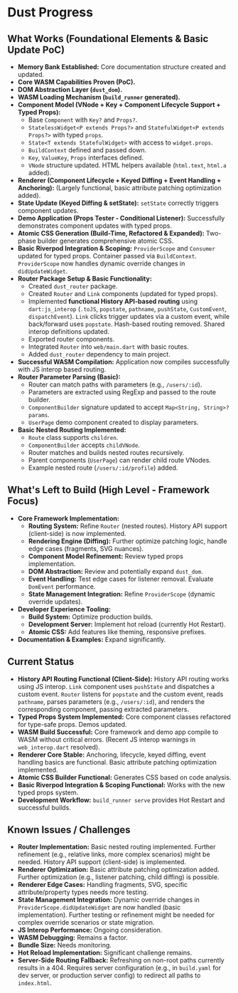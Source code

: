 # Dust Progress

## What Works (Foundational Elements & Basic Update PoC)

- **Memory Bank Established:** Core documentation structure created and updated.
- **Core WASM Capabilities Proven (PoC).**
- **DOM Abstraction Layer (`dust_dom`).**
- **WASM Loading Mechanism (`build_runner` generated).**
- **Component Model (VNode + Key + Component Lifecycle Support + Typed Props):**
  - Base `Component` with `Key?` and `Props?`.
  - `StatelessWidget<P extends Props?>` and `StatefulWidget<P extends Props?>`
    with typed `props`.
  - `State<T extends StatefulWidget>` with access to `widget.props`.
  - `BuildContext` defined and passed down.
  - `Key`, `ValueKey`, `Props` interfaces defined.
  - `VNode` structure updated. HTML helpers available (`html.text`, `html.a`
    added).
- **Renderer (Component Lifecycle + Keyed Diffing + Event Handling +
  Anchoring):** (Largely functional, basic attribute patching optimization
  added).
- **State Update (Keyed Diffing & setState):** `setState` correctly triggers
  component updates.
- **Demo Application (Props Tester - Conditional Listener):** Successfully
  demonstrates component updates with typed props.
- **Atomic CSS Generation (Build-Time, Refactored & Expanded):** Two-phase
  builder generates comprehensive atomic CSS.
- **Basic Riverpod Integration & Scoping:** `ProviderScope` and `Consumer`
  updated for typed props. Container passed via `BuildContext`. `ProviderScope`
  now handles dynamic override changes in `didUpdateWidget`.
- **Router Package Setup & Basic Functionality:**
  - Created `dust_router` package.
  - Created `Router` and `Link` components (updated for typed props).
  - Implemented **functional History API-based routing** using `dart:js_interop`
    (`.toJS`, `popstate`, `pathname`, `pushState`, `CustomEvent`,
    `dispatchEvent`). `Link` clicks trigger updates via a custom event, while
    back/forward uses `popstate`. Hash-based routing removed. Shared interop
    definitions updated.
  - Exported router components.
  - Integrated `Router` into `web/main.dart` with basic routes.
  - Added `dust_router` dependency to main project.
- **Successful WASM Compilation:** Application now compiles successfully with JS
  interop based routing.
- **Router Parameter Parsing (Basic):**
  - Router can match paths with parameters (e.g., `/users/:id`).
  - Parameters are extracted using RegExp and passed to the route builder.
  - `ComponentBuilder` signature updated to accept
    `Map<String, String>? params`.
  - `UserPage` demo component created to display parameters.
- **Basic Nested Routing Implemented:**
  - `Route` class supports `children`.
  - `ComponentBuilder` accepts `childVNode`.
  - Router matches and builds nested routes recursively.
  - Parent components (`UserPage`) can render child route VNodes.
  - Example nested route (`/users/:id/profile`) added.

## What's Left to Build (High Level - Framework Focus)

- **Core Framework Implementation:**
  - **Routing System:** Refine `Router` (nested routes). History API support
    (client-side) is now implemented.
  - **Rendering Engine (Diffing):** Further optimize patching logic, handle edge
    cases (fragments, SVG nuances).
  - **Component Model Refinement:** Review typed props implementation.
  - **DOM Abstraction:** Review and potentially expand `dust_dom`.
  - **Event Handling:** Test edge cases for listener removal. Evaluate
    `DomEvent` performance.
  - **State Management Integration:** Refine `ProviderScope` (dynamic override
    updates).
- **Developer Experience Tooling:**
  - **Build System:** Optimize production builds.
  - **Development Server:** Implement hot reload (currently Hot Restart).
  - **Atomic CSS:** Add features like theming, responsive prefixes.
- **Documentation & Examples:** Expand significantly.

## Current Status

- **History API Routing Functional (Client-Side):** History API routing works
  using JS interop. `Link` component uses `pushState` and dispatches a custom
  event. `Router` listens for `popstate` and the custom event, reads `pathname`,
  parses parameters (e.g., `/users/:id`), and renders the corresponding
  component, passing extracted parameters.
- **Typed Props System Implemented:** Core component classes refactored for
  type-safe props. Demos updated.
- **WASM Build Successful:** Core framework and demo app compile to WASM without
  critical errors. (Recent JS interop warnings in `web_interop.dart` resolved).
- **Renderer Core Stable:** Anchoring, lifecycle, keyed diffing, event handling
  basics are functional. Basic attribute patching optimization implemented.
- **Atomic CSS Builder Functional:** Generates CSS based on code analysis.
- **Basic Riverpod Integration & Scoping Functional:** Works with the new typed
  props system.
- **Development Workflow:** `build_runner serve` provides Hot Restart and
  successful builds.

## Known Issues / Challenges

- **Router Implementation:** Basic nested routing implemented. Further
  refinement (e.g., relative links, more complex scenarios) might be needed.
  History API support (client-side) is implemented.
- **Renderer Optimization:** Basic attribute patching optimization added.
  Further optimization (e.g., listener patching, child diffing) is possible.
- **Renderer Edge Cases:** Handling fragments, SVG, specific attribute/property
  types needs more testing.
- **State Management Integration:** Dynamic override changes in
  `ProviderScope.didUpdateWidget` are now handled (basic implementation).
  Further testing or refinement might be needed for complex override scenarios
  or state migration.
- **JS Interop Performance:** Ongoing consideration.
- **WASM Debugging:** Remains a factor.
- **Bundle Size:** Needs monitoring.
- **Hot Reload Implementation:** Significant challenge remains.
- **Server-Side Routing Fallback:** Refreshing on non-root paths currently
  results in a 404. Requires server configuration (e.g., in `build.yaml` for dev
  server, or production server config) to redirect all paths to `index.html`.
